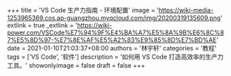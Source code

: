+++
title = 'VS Code 生产力指南 - 环境配置'
image = 'https://wiki-media-1253965369.cos.ap-guangzhou.myqcloud.com/img/20200319135609.png'
extlink = true
_extlink = 'https://wiki-power.com/VSCode%E7%94%9F%E4%BA%A7%E5%8A%9B%E6%8C%87%E5%8D%97-%E7%8E%AF%E5%A2%83%E9%85%8D%E7%BD%AE'
date = 2021-01-10T21:03:37+08:00
authors = '林宇轩'
categories = '教程'
tags = ['VS Code', '软件']
description = '如何用 VS Code 打造高效率的生产力工具。'
showonlyimage = false
draft = false
+++

